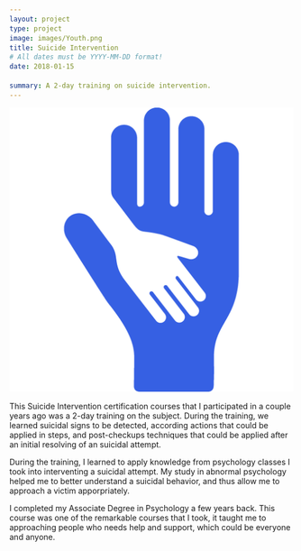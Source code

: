 ```yaml
---
layout: project
type: project
image: images/Youth.png
title: Suicide Intervention
# All dates must be YYYY-MM-DD format!
date: 2018-01-15

summary: A 2-day training on suicide intervention.
---
```


<img class="ui medium right floated rounded image" src="../images/Youth.png">

This Suicide Intervention certification courses that I participated in a couple years ago was a 2-day training 
on the subject. During the training, we learned suicidal signs to be detected, according actions that could be 
applied in steps, and post-checkups techniques that could be applied after an initial resolving of an suicidal 
attempt.

During the training, I learned to apply knowledge from psychology classes I took into interventing a suicidal 
attempt. My study in abnormal psychology helped me to better understand a suicidal behavior, and thus allow me
to approach a victim apporpriately.

I completed my Associate Degree in Psychology a few years back. This course was one of the remarkable courses 
that I took, it taught me to approaching people who needs help and support, which could be everyone and anyone.
